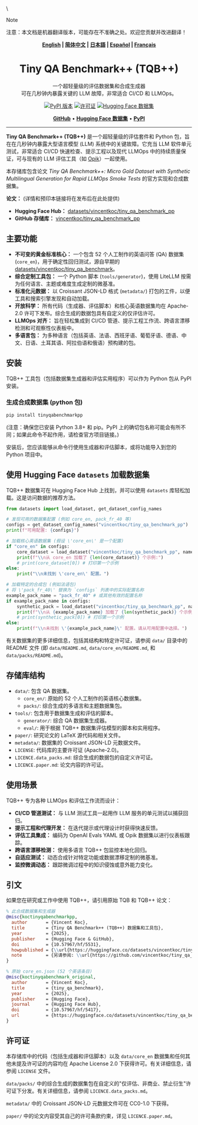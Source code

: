 \
> [!NOTE]
> 注意：本文档是机器翻译版本，可能存在不准确之处。欢迎您贡献并改进翻译！

<!-- SPDX-License-Identifier: Apache-2.0 OR CC BY 4.0 OR other -->
<div align="center"><b><a href="README.md">English</a> | <a href="README_zh.md">简体中文</a> | <a href="README_ja.md">日本語</a> | <a href="README_es.md">Español</a> | <a href="README_fr.md">Français</a></b></div>

<h1 align="center" style="border: none">
    <div style="border: none">
        <!-- 如果您有徽标，可以在此处添加。例如：
        <a href="YOUR_PROJECT_LINK"><picture>
            <source media="(prefers-color-scheme: dark)" srcset="PATH_TO_DARK_LOGO.svg">
            <source media="(prefers-color-scheme: light)" srcset="PATH_TO_LIGHT_LOGO.svg">
            <img alt="项目徽标" src="PATH_TO_LIGHT_LOGO.svg" width="200" />
        </picture></a>
        <br>
        -->
        Tiny QA Benchmark++ (TQB++)
    </div>
</h1>

<p align="center">
一个超轻量级的评估数据集和合成生成器 <br>可在几秒钟内暴露关键的 LLM 故障，非常适合 CI/CD 和 LLMOps。
</p>

<div align="center">
    <a href="https://pypi.org/project/tinyqabenchmarkpp/"><img alt="PyPI 版本" src="https://img.shields.io/pypi/v/tinyqabenchmarkpp"></a>
    <a href="https://github.com/vincentkoc/tiny_qa_benchmark_pp/blob/main/LICENSE"><img alt="许可证" src="https://img.shields.io/github/license/vincentkoc/tiny_qa_benchmark_pp"></a>
    <a href="https://huggingface.co/datasets/vincentkoc/tiny_qa_benchmark_pp"><img alt="Hugging Face 数据集" src="https://img.shields.io/badge/🤗%20Dataset-Tiny%20QA%20Benchmark%2B%2B-blue"></a>
    <!-- 如果您配置了 CI，请考虑添加 GitHub Actions 工作流徽章 -->
    <!-- 例如：<a href="YOUR_WORKFLOW_LINK"><img alt="构建状态" src="YOUR_WORKFLOW_BADGE_SVG_LINK"></a> -->
</div>

<p align="center">
    <a href="https://github.com/vincentkoc/tiny_qa_benchmark_pp"><b>GitHub</b></a> •
    <a href="https://huggingface.co/datasets/vincentkoc/tiny_qa_benchmark_pp"><b>Hugging Face 数据集</b></a> •
    <!-- 论文可用后链接 -->
    <!-- <a href="#"><b>论文 (链接即将推出)</b></a> • -->
    <a href="https://pypi.org/project/tinyqabenchmarkpp/"><b>PyPI</b></a>
</p>

<hr>
<!-- 可选：如果您有项目缩略图，可以在此处添加 -->
<!-- <p align="center"><img alt="TQB++ 缩略图" src="path/to/your/thumbnail.png" width="700"></p> -->

**Tiny QA Benchmark++ (TQB++)** 是一个超轻量级的评估套件和 Python 包，旨在在几秒钟内暴露大型语言模型 (LLM) 系统中的关键故障。它充当 LLM 软件单元测试，非常适合 CI/CD 快速检查、提示工程以及现代 LLMOps 中的持续质量保证，可与现有的 LLM 评估工具（如 [Opik](https://github.com/comet-ml/opik/)）一起使用。

本存储库包含论文 *Tiny QA Benchmark++: Micro Gold Dataset with Synthetic Multilingual Generation for Rapid LLMOps Smoke Tests* 的官方实现和合成数据集。

**论文：** (详情和预印本链接将在发布后在此处提供)

- **Hugging Face Hub：** [datasets/vincentkoc/tiny_qa_benchmark_pp](https://huggingface.co/datasets/vincentkoc/tiny_qa_benchmark_pp)
- **GitHub 存储库：** [vincentkoc/tiny_qa_benchmark_pp](https://github.com/vincentkoc/tiny_qa_benchmark_pp)

## 主要功能

*   **不可变的黄金标准核心：** 一个包含 52 个人工制作的英语问答 (QA) 数据集 (`core_en`)，用于确定性回归测试，源自早期的 [datasets/vincentkoc/tiny_qa_benchmark](https://huggingface.co/datasets/vincentkoc/tiny_qa_benchmark)。
*   **综合定制工具包：** 一个 Python 脚本 (`tools/generator`)，使用 LiteLLM 按需为任何语言、主题或难度生成定制的微基准。
*   **标准化元数据：** 以 Croissant JSON-LD 格式 (`metadata/`) 打包的工件，以便工具和搜索引擎发现和自动加载。
*   **开放科学：** 所有代码（生成器、评估脚本）和核心英语数据集均在 Apache-2.0 许可下发布。综合生成的数据包具有自定义的仅评估许可。
*   **LLMOps 对齐：** 旨在轻松集成到 CI/CD 管道、提示工程工作流、跨语言漂移检测和可观察性仪表板中。
*   **多语言包：** 为多种语言（包括英语、法语、西班牙语、葡萄牙语、德语、中文、日语、土耳其语、阿拉伯语和俄语）预构建的包。

## 安装

TQB++ 工具包（包括数据集生成器和评估实用程序）可以作为 Python 包从 PyPI 安装。

### 生成合成数据集 (python 包)

```bash
pip install tinyqabenchmarkpp
```

(注意：确保您已安装 Python 3.8+ 和 pip。PyPI 上的确切包名称可能会有所不同；如果此命令不起作用，请检查官方项目链接。)

安装后，您应该能够从命令行使用生成器和评估脚本，或将功能导入到您的 Python 项目中。

## 使用 Hugging Face `datasets` 加载数据集

TQB++ 数据集可在 Hugging Face Hub 上找到，并可以使用 `datasets` 库轻松加载。这是访问数据的推荐方法。

```python
from datasets import load_dataset, get_dataset_config_names

# 发现可用的数据集配置 (例如 core_en, pack_fr_40 等)
configs = get_dataset_config_names("vincentkoc/tiny_qa_benchmark_pp")
print(f"可用配置: {configs}")

# 加载核心英语数据集 (假设 \'core_en\' 是一个配置)
if "core_en" in configs:
    core_dataset = load_dataset("vincentkoc/tiny_qa_benchmark_pp", name="core_en", split="train")
    print(f"\\n从 core_en 加载了 {len(core_dataset)} 个示例:")
    # print(core_dataset[0]) # 打印第一个示例
else:
    print("\\n未找到 \'core_en\' 配置。")

# 加载特定的合成包 (例如法语包)
# 将 \'pack_fr_40\' 替换为 `configs` 列表中的实际配置名称
example_pack_name = "pack_fr_40" # 或其他有效的配置名称
if example_pack_name in configs:
    synthetic_pack = load_dataset("vincentkoc/tiny_qa_benchmark_pp", name=example_pack_name, split="train")
    print(f"\\n从 {example_pack_name} 加载了 {len(synthetic_pack)} 个示例:")
    # print(synthetic_pack[0]) # 打印第一个示例
else:
    print(f"\\n未找到 \'{example_pack_name}\' 配置。请从可用配置中选择。")

```

有关数据集的更多详细信息，包括其结构和特定许可证，请参阅 `data/` 目录中的 README 文件 (即 `data/README.md`, `data/core_en/README.md`, 和 `data/packs/README.md`)。

## 存储库结构

*   `data/`: 包含 QA 数据集。
    *   `core_en/`: 原始的 52 个人工制作的英语核心数据集。
    *   `packs/`: 综合生成的多语言和主题数据集包。
*   `tools/`: 包含用于数据集生成和评估的脚本。
    *   `generator/`: 综合 QA 数据集生成器。
    *   `eval/`: 用于根据 TQB++ 数据集评估模型的脚本和实用程序。
*   `paper/`: 研究论文的 LaTeX 源代码和相关文件。
*   `metadata/`: 数据集的 Croissant JSON-LD 元数据文件。
*   `LICENSE`: 代码库的主要许可证 (Apache-2.0)。
*   `LICENCE.data_packs.md`: 综合生成的数据包的自定义许可证。
*   `LICENCE.paper.md`: 论文内容的许可证。

## 使用场景

TQB++ 专为各种 LLMOps 和评估工作流而设计：

*   **CI/CD 管道测试：** 与 LLM 测试工具一起用作 LLM 服务的单元测试以捕获回归。
*   **提示工程和代理开发：** 在迭代提示或代理设计时获得快速反馈。
*   **评估工具集成：** 编码为 OpenAI Evals YAML 或 Opik 数据集以进行仪表板跟踪。
*   **跨语言漂移检测：** 使用多语言 TQB++ 包监控本地化回归。
*   **自适应测试：** 动态合成针对特定功能或数据漂移定制的微基准。
*   **监控微调动态：** 跟踪微调过程中的知识侵蚀或意外能力变化。

## 引文

如果您在研究或工作中使用 TQB++，请引用原始 TQB 和 TQB++ 论文：

```bibtex
% 此合成数据集和生成器
@misc{koctinyqabenchmarkpp,
  author       = {Vincent Koc},
  title        = {Tiny QA Benchmark++ (TQB++) 数据集和工具包},
  year         = {2025},
  publisher    = {Hugging Face & GitHub},
  doi          = {10.57967/hf/5531},
  howpublished = {\\url{https://huggingface.co/datasets/vincentkoc/tiny_qa_benchmark_pp}},
  note         = {另请参阅: \\url{https://github.com/vincentkoc/tiny_qa_benchmark_pp}}
}

% 原始 core_en.json (52 个英语条目)
@misc{koctinyqabenchmark_original,
  author       = {Vincent Koc},
  title        = {tiny_qa_benchmark},
  year         = {2025},
  publisher    = {Hugging Face},
  journal      = {Hugging Face Hub},
  doi          = {10.57967/hf/5417},
  url          = {https://huggingface.co/datasets/vincentkoc/tiny_qa_benchmark}
}
```

<!-- % TQB++ JMLR 论文引文占位符 - 可用时更新
@article{koc2025tqb_pp,
  author       = {Vincent Koc},
  title        = {Tiny QA Benchmark$^{++}$: Micro Gold Dataset with Synthetic Multilingual Generation for Rapid LLMOps Smoke Tests},
  journal      = {Journal of Machine Learning Research (待定)},
  year         = {2025},
  volume       = {XX},
  number       = {X},
  pages        = {X-XX},
  url          = {http://jmlr.org/papers/vXX/koc25a.html} % 示例 URL
} -->

## 许可证
本存储库中的代码（包括生成器和评估脚本）以及 `data/core_en` 数据集和任何其他未提及许可证的内容均在 Apache License 2.0 下获得许可。有关详细信息，请参阅 `LICENSE` 文件。

`data/packs/` 中的综合生成的数据集包在自定义的"仅评估、非商业、禁止衍生"许可证下分发。有关详细信息，请参阅 `LICENCE.data_packs.md`。

`metadata/` 中的 Croissant JSON-LD 元数据文件可在 CC0-1.0 下获得。

`paper/` 中的论文内容受其自己的许可条款约束，详见 `LICENCE.paper.md`。 